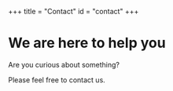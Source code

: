 +++
title = "Contact"
id = "contact"
+++








# We are here to help you

Are you curious about something? 

Please feel free to contact us.
